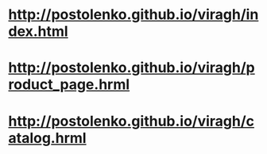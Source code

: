 # http://postolenko.github.io/viragh/index.html

# http://postolenko.github.io/viragh/product_page.hrml

# http://postolenko.github.io/viragh/catalog.hrml